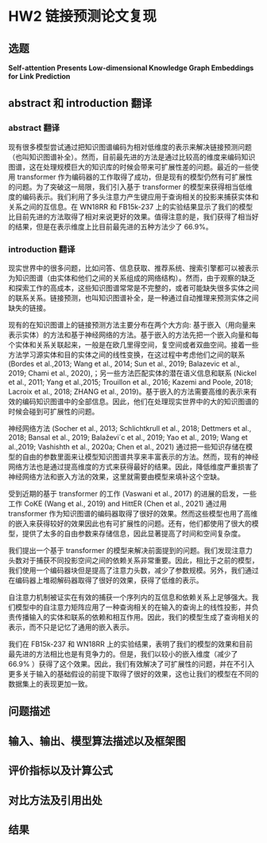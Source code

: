 # HW2 链接预测论文复现

## 选题

**Self-attention Presents Low-dimensional Knowledge Graph Embeddings for Link Prediction**

## abstract 和 introduction 翻译

### abstract 翻译

现有很多模型尝试通过把知识图谱编码为相对低维度的表示来解决链接预测问题（也叫知识图谱补全）。然而，目前最先进的方法是通过比较高的维度来编码知识图谱，这在处理规模巨大的知识库的时候会带来可扩展性差的问题。最近的一些使用 transformer 作为编码器的工作取得了成功，但是现有的模型仍然有可扩展性的问题。为了突破这一局限，我们引入基于 transformer 的模型来获得相当低维度的编码表示。我们利用了多头注意力产生键应用于查询相关的投影来捕获实体和关系之间的互信息。在 WN18RR 和 FB15k-237 上的实验结果显示了我们的模型比目前先进的方法取得了相对来说更好的效果。值得注意的是，我们获得了相当好的结果，但是在表示维度上比目前最先进的五种方法少了 66.9%。

### introduction 翻译

现实世界中的很多问题，比如问答、信息获取、推荐系统、搜索引擎都可以被表示为知识图谱（由实体和他们之间的关系组成的网络结构）。然而，由于观察的缺乏和探索工作的高成本，这些知识图谱常常是不完整的，或者可能缺失很多实体之间的联系关系。链接预测，也叫知识图谱补全，是一种通过自动推理来预测实体之间缺失的链接。

现有的在知识图谱上的链接预测方法主要分布在两个大方向: 基于嵌入（用向量来表示实体）的方法和基于神经网络的方法。基于嵌入的方法先把一个嵌入向量和每个实体和关系关联起来，一般是在欧几里得空间，复空间或者双曲空间。接着一些方法学习源实体和目的实体之间的线性变换，在这过程中考虑他们之间的联系 (Bordes et al.,2013; Wang et al., 2014; Sun et al., 2019; Balazevic et al., 2019; Chami et al., 2020),；另一些方法匹配实体的潜在语义信息和联系 (Nickel et al., 2011; Yang et al.,2015; Trouillon et al., 2016; Kazemi and Poole, 2018; Lacroix et al., 2018; ZHANG et al., 2019)。基于嵌入的方法需要高维的表示来有效的编码知识图谱中的全部信息。因此，他们在处理现实世界中的大的知识图谱的时候会碰到可扩展性的问题。

神经网络方法  (Socher et al., 2013; Schlichtkrull et al., 2018;
Dettmers et al., 2018; Bansal et al., 2019; Balaževi´c et al., 2019; Yao et al., 2019; Wang et al.,2019; Vashishth et al., 2020a; Chen et al., 2021) 通过把一些知识存储在模型的自由的参数里面来让模型知识图谱共享来丰富表示的方法。然而，现有的神经网络方法也是通过提高维度的方式来获得最好的结果。因此，降低维度严重损害了神经网络方法和嵌入方法的效果，这里就需要由模型来填补这个空缺。

受到近期的基于 transformer 的工作 (Vaswani et al., 2017) 的进展的启发，一些工作 CoKE (Wang et al., 2019) and HittER (Chen et al., 2021) 通过用 transformer 作为知识图谱的编码器取得了很好的效果。然而这些模型也用了高维的嵌入来获得较好的效果因此也有可扩展性的问题。还有，他们都使用了很大的模型，提供了太多的自由参数来存储信息，因此显著提高了时间和空间复杂度。

我们提出一个基于 transformer 的模型来解决前面提到的问题。我们发现注意力头数对于捕获不同投影空间之间的依赖关系非常重要。因此，相比于之前的模型，我们使用一个编码器块但是提高了注意力头数，减少了参数规模。另外，我们通过在编码器上堆砌解码器取得了很好的效果，获得了低维的表示。

自注意力机制被证实在有效的捕获一个序列内的互信息和依赖关系上足够强大。我们模型中的自注意力矩阵应用了一种查询相关的在输入的查询上的线性投影，并负责传播输入的实体和联系的依赖和相互作用。因此，我们的模型生成了查询相关的表示，而不只是记忆了通用的嵌入表示。

我们在 FB15k-237 和 WN18RR 上的实验结果，表明了我们的模型的效果和目前最先进的方法相比也是有竞争力的。但是，我们以较小的嵌入维度（减少了 66.9% ）获得了这个效果。因此，我们有效解决了可扩展性的问题，并在不引入更多关于输入的基础假设的前提下取得了很好的效果，这也让我们的模型在不同的数据集上的表现更加一致。


## 问题描述

## 输入、输出、模型算法描述以及框架图

## 评价指标以及计算公式

## 对比方法及引用出处

## 结果


